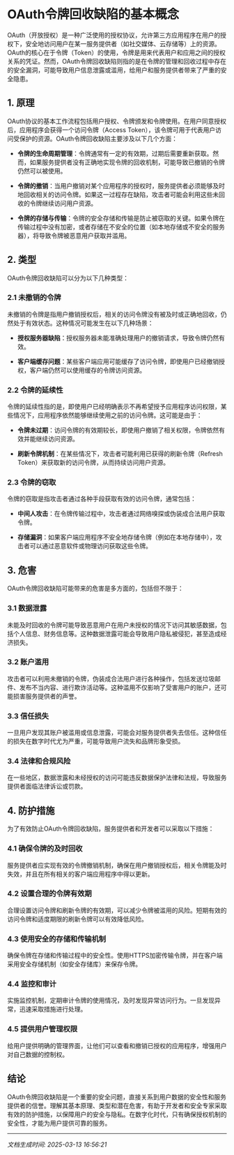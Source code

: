 # OAuth令牌回收缺陷的基本概念

OAuth（开放授权）是一种广泛使用的授权协议，允许第三方应用程序在用户的授权下，安全地访问用户在某一服务提供者（如社交媒体、云存储等）上的资源。OAuth的核心在于令牌（Token）的使用，令牌是用来代表用户和应用之间的授权关系的凭证。然而，OAuth令牌回收缺陷则指的是在令牌的管理和回收过程中存在的安全漏洞，可能导致用户信息泄露或滥用，给用户和服务提供者带来了严重的安全隐患。

## 1. 原理

OAuth协议的基本工作流程包括用户授权、令牌颁发和令牌使用。在用户同意授权后，应用程序会获得一个访问令牌（Access Token），该令牌可用于代表用户访问受保护的资源。OAuth令牌回收缺陷主要涉及以下几个方面：

- **令牌的生命周期管理**：令牌通常有一定的有效期，过期后需要重新获取。然而，如果服务提供者没有正确地实现令牌的回收机制，可能导致已撤销的令牌仍然可以被使用。

- **令牌的撤销**：当用户撤销对某个应用程序的授权时，服务提供者必须能够及时地回收相关的访问令牌。如果这一过程存在缺陷，攻击者可能会利用这些未回收的令牌继续访问用户资源。

- **令牌的存储与传输**：令牌的安全存储和传输是防止被窃取的关键。如果令牌在传输过程中没有加密，或者存储在不安全的位置（如本地存储或不安全的服务器），将导致令牌被恶意用户获取并滥用。

## 2. 类型

OAuth令牌回收缺陷可以分为以下几种类型：

### 2.1 未撤销的令牌

未撤销的令牌是指用户撤销授权后，相关的访问令牌没有被及时或正确地回收，仍然处于有效状态。这种情况可能发生在以下几种场景：

- **授权服务器缺陷**：授权服务器未能准确处理用户的撤销请求，导致令牌仍然有效。

- **客户端缓存问题**：某些客户端应用可能缓存了访问令牌，即使用户已经撤销授权，客户端仍然可以使用缓存的令牌访问资源。

### 2.2 令牌的延续性

令牌的延续性指的是，即使用户已经明确表示不再希望授予应用程序访问权限，某些情况下，应用程序依然能够继续使用之前的访问令牌。这可能是由于：

- **令牌未过期**：访问令牌的有效期较长，即使用户撤销了相关权限，令牌依然有效并能继续访问资源。

- **刷新令牌机制**：在某些情况下，攻击者可能利用已获得的刷新令牌（Refresh Token）来获取新的访问令牌，从而持续访问用户资源。

### 2.3 令牌的窃取

令牌的窃取是指攻击者通过各种手段获取有效的访问令牌，通常包括：

- **中间人攻击**：在令牌传输过程中，攻击者通过网络嗅探或伪装成合法用户获取令牌。

- **存储漏洞**：如果客户端应用程序不安全地存储令牌（例如在本地存储中），攻击者可以通过恶意软件或物理访问获取这些令牌。

## 3. 危害

OAuth令牌回收缺陷可能带来的危害是多方面的，包括但不限于：

### 3.1 数据泄露

未能及时回收的令牌可能导致恶意用户在用户未授权的情况下访问其敏感数据，包括个人信息、财务信息等。这种数据泄露可能会导致用户隐私被侵犯，甚至造成经济损失。

### 3.2 账户滥用

攻击者可以利用未撤销的令牌，伪装成合法用户进行各种操作，包括发送垃圾邮件、发布不当内容、进行欺诈活动等。这种滥用不仅影响了受害用户的账户，还可能损害服务提供者的声誉。

### 3.3 信任损失

一旦用户发现其账户被滥用或信息泄露，可能会对服务提供者失去信任。这种信任的损失在数字时代尤为严重，可能导致用户流失和品牌形象受损。

### 3.4 法律和合规风险

在一些地区，数据泄露和未经授权的访问可能违反数据保护法律和法规，导致服务提供者面临法律诉讼或罚款。

## 4. 防护措施

为了有效防止OAuth令牌回收缺陷，服务提供者和开发者可以采取以下措施：

### 4.1 确保令牌的及时回收

服务提供者应实现有效的令牌撤销机制，确保在用户撤销授权后，相关令牌能及时失效，并且在所有相关的客户端应用程序中得以更新。

### 4.2 设置合理的令牌有效期

合理设置访问令牌和刷新令牌的有效期，可以减少令牌被滥用的风险。短期有效的访问令牌和适度期限的刷新令牌可以有效降低风险。

### 4.3 使用安全的存储和传输机制

确保令牌在存储和传输过程中的安全性。使用HTTPS加密传输令牌，并在客户端采用安全存储机制（如安全存储库）来保存令牌。

### 4.4 监控和审计

实施监控机制，定期审计令牌的使用情况，及时发现异常访问行为。一旦发现异常，迅速采取措施进行处理。

### 4.5 提供用户管理权限

给用户提供明确的管理界面，让他们可以查看和撤销已授权的应用程序，增强用户对自己数据的控制权。

## 结论

OAuth令牌回收缺陷是一个重要的安全问题，直接关系到用户数据的安全性和服务提供者的信誉。理解其基本原理、类型和潜在危害，有助于开发者和安全专家采取有效的防护措施，以保障用户的安全与隐私。在数字化时代，只有确保授权机制的安全性，才能为用户提供可靠的服务。

---

*文档生成时间: 2025-03-13 16:56:21*
